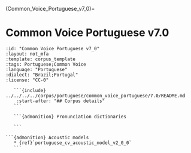 
(Common_Voice_Portuguese_v7_0)=
# Common Voice Portuguese v7.0

``````{corpus} Common Voice Portuguese v7.0
:id: "Common Voice Portuguese v7_0"
:layout: not_mfa
:template: corpus_template
:tags: Portuguese;Common Voice
:language: "Portuguese"
:dialect: "Brazil;Portugal"
:license: "CC-0"

   ```{include} ../../../../corpus/portuguese/common_voice_portuguese/7.0/README.md
    :start-after: "## Corpus details"
   ```

   ```{admonition} Pronunciation dictionaries

   ```

```{admonition} Acoustic models
   * {ref}`portuguese_cv_acoustic_model_v2_0_0`
   ```
``````
